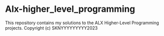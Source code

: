 # Alx-higher_level_programming
  This repository contains my solutions to the ALX Higher-Level Programming projects.  Copyright (c) SKNYYYYYYYYY2023
